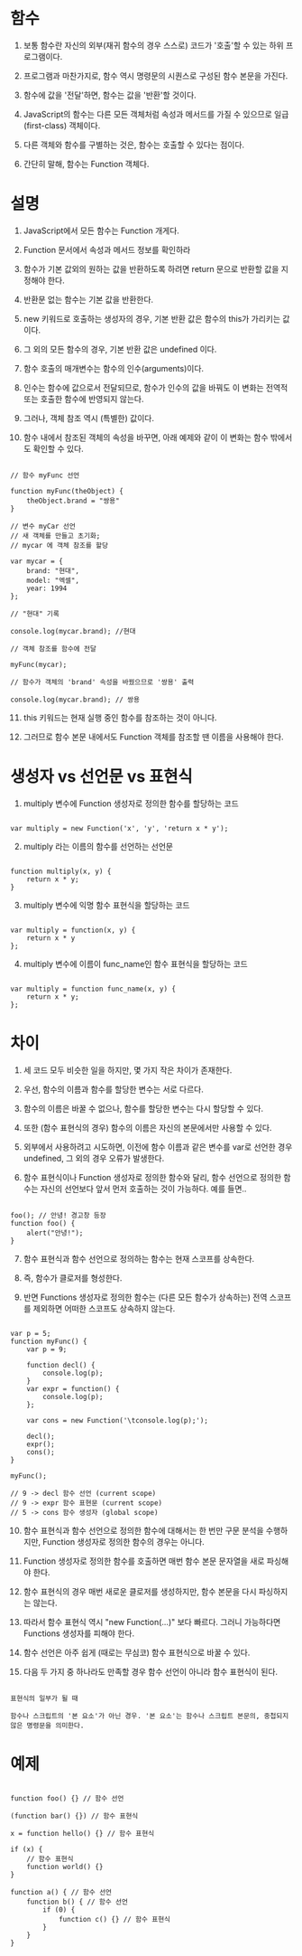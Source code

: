 # 함수

1. 보통 함수란 자신의 외부(재귀 함수의 경우 스스로) 코드가 '호출'할 수 있는 하위 프로그램이다.

2. 프로그램과 마찬가지로, 함수 역시 명령문의 시퀀스로 구성된 함수 본문을 가진다.

3. 함수에 값을 '전달'하면, 함수는 값을 '반환'할 것이다.

4. JavaScript의 함수는 다른 모든 객체처럼 속성과 메서드를 가질 수 있으므로 일급(first-class) 객체이다.

5. 다른 객체와 함수를 구별하는 것은, 함수는 호출할 수 있다는 점이다.

6. 간단히 말해, 함수는 Function 객체다.

# 설명

1. JavaScript에서 모든 함수는 Function 개게다.

2. Function 문서에서 속성과 메서드 정보를 확인하라

3. 함수가 기본 값외의 원하는 값을 반환하도록 하려면 return 문으로 반환할 값을 지정해야 한다.

4. 반환문 없는 함수는 기본 값을 반환한다.

5. new 키워드로 호출하는 생성자의 경우, 기본 반환 값은 함수의 this가 가리키는 값이다.

6. 그 외의 모든 함수의 경우, 기본 반환 값은 undefined 이다.

7. 함수 호출의 매개변수는 함수의 인수(arguments)이다.

8. 인수는 함수에 값으로서 전달되므로, 함수가 인수의 값을 바꿔도 이 변화는 전역적 또는 호출한 함수에 반영되지 않는다.

9. 그러나, 객체 참조 역시 (특별한) 값이다.

10. 함수 내에서 참조된 객체의 속성을 바꾸면, 아래 예제와 같이 이 변화는 함수 밖에서도 확인할 수 있다.

```

// 함수 myFunc 선언

function myFunc(theObject) {
    theObject.brand = "쌍용"
}

// 변수 myCar 선언
// 새 객체를 만들고 초기화;
// mycar 에 객체 참조를 할당

var mycar = {
    brand: "현대",
    model: "엑셀",
    year: 1994
};

// "현대" 기록

console.log(mycar.brand); //현대

// 객체 참조를 함수에 전달

myFunc(mycar); 

// 함수가 객체의 'brand' 속성을 바꿨으므로 '쌍용' 출력

console.log(mycar.brand); // 쌍용

```

11. this 키워드는 현재 실행 중인 함수를 참조하는 것이 아니다.

12. 그러므로 함수 본문 내에서도 Function 객체를 참조할 땐 이름을 사용해야 한다.

# 생성자 vs 선언문 vs 표현식

1. multiply 변수에 Function 생성자로 정의한 함수를 할당하는 코드

```

var multiply = new Function('x', 'y', 'return x * y');

```

2. multiply 라는 이름의 함수를 선언하는 선언문

```

function multiply(x, y) {
    return x * y;
}

```

3. multiply 변수에 익명 함수 표현식을 할당하는 코드

```

var multiply = function(x, y) {
    return x * y
};

```

4. multiply 변수에 이름이 func_name인 함수 표현식을 할당하는 코드

```

var multiply = function func_name(x, y) {
    return x * y;
};

```

# 차이

1. 세 코드 모두 비슷한 일을 하지만, 몇 가지 작은 차이가 존재한다.

2. 우선, 함수의 이름과 함수를 할당한 변수는 서로 다르다.

3. 함수의 이름은 바꿀 수 없으나, 함수를 할당한 변수는 다시 할당할 수 있다.

4. 또한 (함수 표현식의 경우) 함수의 이름은 자신의 본문에서만 사용할 수 있다.

5. 외부에서 사용하려고 시도하면, 이전에 함수 이름과 같은 변수를 var로 선언한 경우 undefined, 그 외의 경우 오류가 발생한다.

6. 함수 표현식이나 Function 생성자로 정의한 함수와 달리, 함수 선언으로 정의한 함수는 자신의 선언보다 앞서 먼저 호출하는 것이 가능하다. 예를 들면..

```

foo(); // 안녕! 경고창 등장
function foo() {
    alert("안녕!");
}

```

7. 함수 표현식과 함수 선언으로 정의하는 함수는 현재 스코프를 상속한다.

8. 즉, 함수가 클로저를 형성한다.

9. 반면 Functions 생성자로 정의한 함수는 (다른 모든 함수가 상속하는) 전역 스코프를 제외하면 어떠한 스코프도 상속하지 않는다.

```

var p = 5;
function myFunc() {
    var p = 9;

    function decl() {
        console.log(p);
    }
    var expr = function() {
        console.log(p);
    };

    var cons = new Function('\tconsole.log(p);');

    decl();
    expr();
    cons();
}

myFunc();

// 9 -> decl 함수 선언 (current scope)
// 9 -> expr 함수 표현문 (current scope)
// 5 -> cons 함수 생성자 (global scope)

```

10. 함수 표현식과 함수 선언으로 정의한 함수에 대해서는 한 번만 구문 분석을 수행하지만, Function 생성자로 정의한 함수의 경우는 아니다.

12. Function 생성자로 정의한 함수를 호출하면 매번 함수 본문 문자열을 새로 파싱해야 한다.

13. 함수 표현식의 경우 매번 새로운 클로저를 생성하지만, 함수 본문을 다시 파싱하지는 않는다.

14. 따라서 함수 표현식 역시 "new Function(...)" 보다 빠르다. 그러니 가능하다면 Functions 생성자를 피해야 한다.

15. 함수 선언은 아주 쉽게 (때로는 무심코) 함수 표현식으로 바꿀 수 있다.

16. 다음 두 가지 중 하나라도 만족할 경우 함수 선언이 아니라 함수 표현식이 된다.

```

표현식의 일부가 될 때

함수나 스크립트의 '본 요소'가 아닌 경우. '본 요소'는 함수나 스크립트 본문의, 중첩되지 않은 명령문을 의미한다.

```

# 예제

```

function foo() {} // 함수 선언

(function bar() {}) // 함수 표현식

x = function hello() {} // 함수 표현식

if (x) {
    // 함수 표현식
    function world() {}
}
 
function a() { // 함수 선언
    function b() { // 함수 선언
        if (0) {
            function c() {} // 함수 표현식
        }
    }
}


```